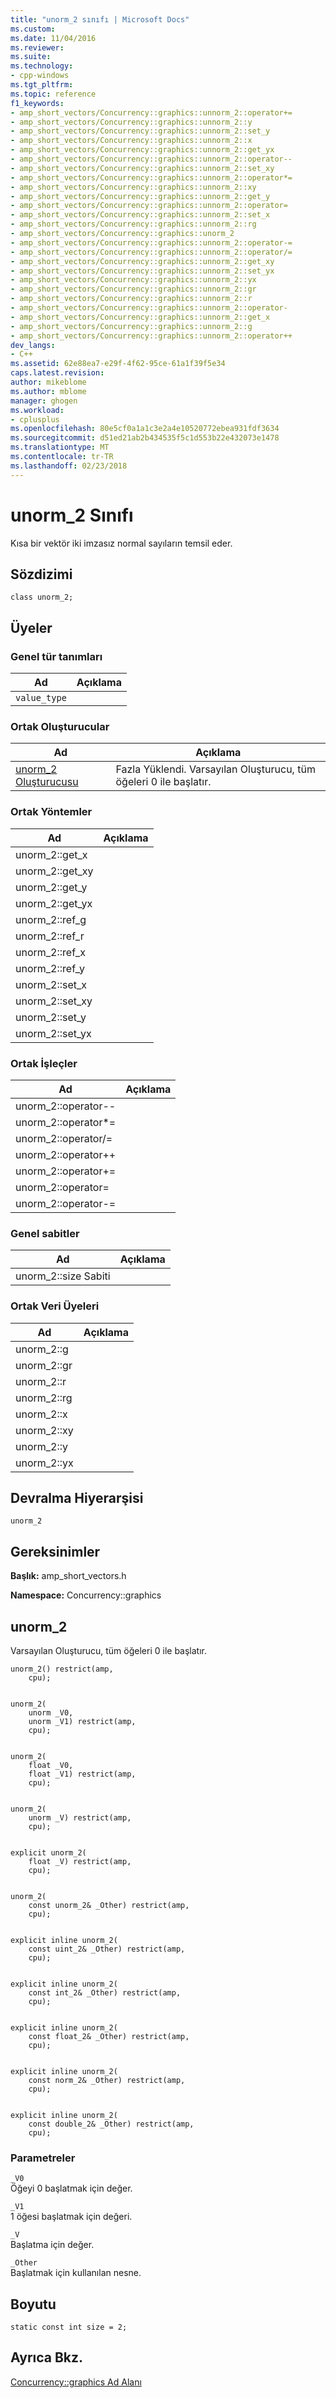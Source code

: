 ```yaml
---
title: "unorm_2 sınıfı | Microsoft Docs"
ms.custom: 
ms.date: 11/04/2016
ms.reviewer: 
ms.suite: 
ms.technology:
- cpp-windows
ms.tgt_pltfrm: 
ms.topic: reference
f1_keywords:
- amp_short_vectors/Concurrency::graphics::unnorm_2::operator+=
- amp_short_vectors/Concurrency::graphics::unnorm_2::y
- amp_short_vectors/Concurrency::graphics::unnorm_2::set_y
- amp_short_vectors/Concurrency::graphics::unnorm_2::x
- amp_short_vectors/Concurrency::graphics::unnorm_2::get_yx
- amp_short_vectors/Concurrency::graphics::unnorm_2::operator--
- amp_short_vectors/Concurrency::graphics::unnorm_2::set_xy
- amp_short_vectors/Concurrency::graphics::unnorm_2::operator*=
- amp_short_vectors/Concurrency::graphics::unnorm_2::xy
- amp_short_vectors/Concurrency::graphics::unnorm_2::get_y
- amp_short_vectors/Concurrency::graphics::unnorm_2::operator=
- amp_short_vectors/Concurrency::graphics::unnorm_2::set_x
- amp_short_vectors/Concurrency::graphics::unnorm_2::rg
- amp_short_vectors/Concurrency::graphics::unorm_2
- amp_short_vectors/Concurrency::graphics::unnorm_2::operator-=
- amp_short_vectors/Concurrency::graphics::unnorm_2::operator/=
- amp_short_vectors/Concurrency::graphics::unnorm_2::get_xy
- amp_short_vectors/Concurrency::graphics::unnorm_2::set_yx
- amp_short_vectors/Concurrency::graphics::unnorm_2::yx
- amp_short_vectors/Concurrency::graphics::unnorm_2::gr
- amp_short_vectors/Concurrency::graphics::unnorm_2::r
- amp_short_vectors/Concurrency::graphics::unnorm_2::operator-
- amp_short_vectors/Concurrency::graphics::unnorm_2::get_x
- amp_short_vectors/Concurrency::graphics::unnorm_2::g
- amp_short_vectors/Concurrency::graphics::unnorm_2::operator++
dev_langs:
- C++
ms.assetid: 62e88ea7-e29f-4f62-95ce-61a1f39f5e34
caps.latest.revision: 
author: mikeblome
ms.author: mblome
manager: ghogen
ms.workload:
- cplusplus
ms.openlocfilehash: 80e5cf0a1a1c3e2a4e10520772ebea931fdf3634
ms.sourcegitcommit: d51ed21ab2b434535f5c1d553b22e432073e1478
ms.translationtype: MT
ms.contentlocale: tr-TR
ms.lasthandoff: 02/23/2018
---
```

# <a name="unorm2-class"></a>unorm_2 Sınıfı
Kısa bir vektör iki imzasız normal sayıların temsil eder.  
  
## <a name="syntax"></a>Sözdizimi  
  
```  
class unorm_2;  
```  
  
## <a name="members"></a>Üyeler  
  
### <a name="public-typedefs"></a>Genel tür tanımları  
  
|Ad|Açıklama|  
|----------|-----------------|  
|`value_type`||  
  
### <a name="public-constructors"></a>Ortak Oluşturucular  
  
|Ad|Açıklama|  
|----------|-----------------|  
|[unorm_2 Oluşturucusu](#ctor)|Fazla Yüklendi. Varsayılan Oluşturucu, tüm öğeleri 0 ile başlatır.|  
  
### <a name="public-methods"></a>Ortak Yöntemler  
  
|Ad|Açıklama|  
|----------|-----------------|  
|unorm_2::get_x||  
|unorm_2::get_xy||  
|unorm_2::get_y||  
|unorm_2::get_yx||  
|unorm_2::ref_g||  
|unorm_2::ref_r||  
|unorm_2::ref_x||  
|unorm_2::ref_y||  
|unorm_2::set_x||  
|unorm_2::set_xy||  
|unorm_2::set_y||  
|unorm_2::set_yx||  
  
### <a name="public-operators"></a>Ortak İşleçler  
  
|Ad|Açıklama|  
|----------|-----------------|  
|unorm_2::operator--||  
|unorm_2::operator*=||  
|unorm_2::operator/=||  
|unorm_2::operator++||  
|unorm_2::operator+=||  
|unorm_2::operator=||  
|unorm_2::operator-=||  
  
### <a name="public-constants"></a>Genel sabitler  
  
|Ad|Açıklama|  
|----------|-----------------|  
|unorm_2::size Sabiti||  
  
### <a name="public-data-members"></a>Ortak Veri Üyeleri  
  
|Ad|Açıklama|  
|----------|-----------------|  
|unorm_2::g||  
|unorm_2::gr||  
|unorm_2::r||  
|unorm_2::rg||  
|unorm_2::x||  
|unorm_2::xy||  
|unorm_2::y||  
|unorm_2::yx||  
  
## <a name="inheritance-hierarchy"></a>Devralma Hiyerarşisi  
 `unorm_2`  
  
## <a name="requirements"></a>Gereksinimler  
 **Başlık:** amp_short_vectors.h  
  
 **Namespace:** Concurrency::graphics  
  
##  <a name="ctor"></a> unorm_2 

 Varsayılan Oluşturucu, tüm öğeleri 0 ile başlatır.  
  
```  
unorm_2() restrict(amp,
    cpu);

 
unorm_2(
    unorm _V0,  
    unorm _V1) restrict(amp,
    cpu);

 
unorm_2(
    float _V0,  
    float _V1) restrict(amp,
    cpu);

 
unorm_2(
    unorm _V) restrict(amp,
    cpu);

 
explicit unorm_2(
    float _V) restrict(amp,
    cpu);

 
unorm_2(
    const unorm_2& _Other) restrict(amp,
    cpu);

 
explicit inline unorm_2(
    const uint_2& _Other) restrict(amp,
    cpu);

 
explicit inline unorm_2(
    const int_2& _Other) restrict(amp,
    cpu);

 
explicit inline unorm_2(
    const float_2& _Other) restrict(amp,
    cpu);

 
explicit inline unorm_2(
    const norm_2& _Other) restrict(amp,
    cpu);

 
explicit inline unorm_2(
    const double_2& _Other) restrict(amp,
    cpu);
```  
  
### <a name="parameters"></a>Parametreler  
 `_V0`  
 Öğeyi 0 başlatmak için değer.  
  
 `_V1`  
 1 öğesi başlatmak için değeri.  
  
 `_V`  
 Başlatma için değer.  
  
 `_Other`  
 Başlatmak için kullanılan nesne.  
  
##  <a name="unorm_2__size"></a> Boyutu 

```  
static const int size = 2;  
```  
  
## <a name="see-also"></a>Ayrıca Bkz.  
 [Concurrency::graphics Ad Alanı](concurrency-graphics-namespace.md)
